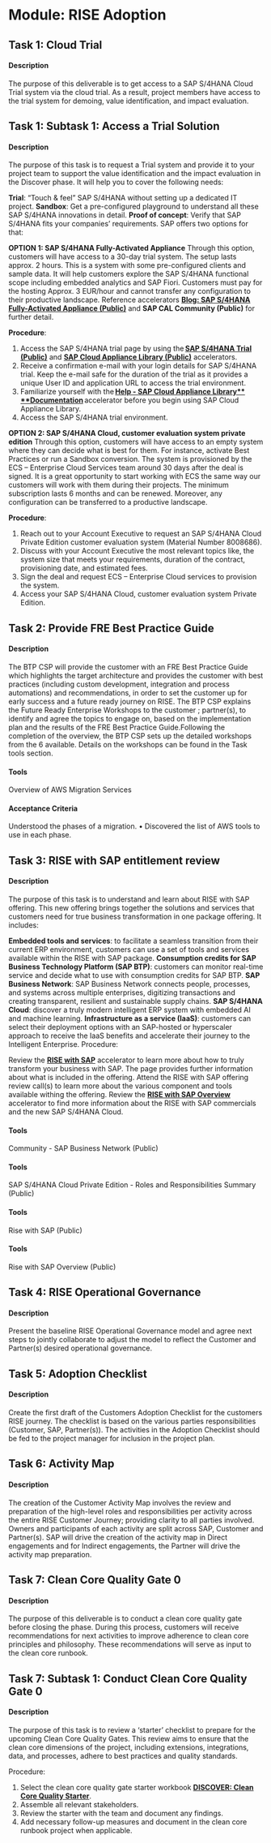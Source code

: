 
# Module: RISE Adoption
## Task 1: Cloud Trial
#### Description
The purpose of this deliverable is to get access to a SAP S/4HANA Cloud Trial system via the cloud trial. As a result, project members have access to the trial system for demoing, value identification, and impact evaluation.
## Task 1: Subtask 1: Access a Trial Solution
#### Description
The purpose of this task is to request a Trial system and provide it to your project team to support the value identification and the impact evaluation in the Discover phase. It will help you to cover the following needs:

**Trial**: “Touch & feel” SAP S/4HANA without setting up a dedicated IT project.
**Sandbox**: Get a pre-configured playground to understand all these SAP S/4HANA innovations in detail.
**Proof of concept**: Verify that SAP S/4HANA fits your companies’ requirements.
SAP offers two options for that:

**OPTION 1: SAP S/4HANA Fully-Activated Appliance** Through this option, customers will have access to a 30-day trial system. The setup lasts approx. 2 hours. This is a system with some pre-configured clients and sample data. It will help customers explore the SAP S/4HANA functional scope including embedded analytics and SAP Fiori. Customers must pay for the hosting Approx. 3 EUR/hour and cannot transfer any configuration to their productive landscape. Reference accelerators **[Blog: SAP S/4HANA Fully-Activated Appliance (Public)](https://blogs.sap.com/2018/12/12/sap-s4hana-fully-activated-appliance-create-your-sap-s4hana-1809-system-in-a-fraction-of-the-usual-setup-time/)** and **SAP CAL Community (Public)** for further detail.

**Procedure**:

1. Access the SAP S/4HANA trial page by using the **[SAP S/4HANA Trial (Public)](https://go.sap.com/cmp/oth/crm-s4hana/s4hana-on-premise.html)** and **[SAP Cloud Appliance Library (Public)](https://community.sap.com/topics/cloud-appliance-library)** accelerators.
2. Receive a confirmation e-mail with your login details for SAP S/4HANA trial. Keep the e-mail safe for the duration of the trial as it provides a unique User ID and application URL to access the trial environment.
3. Familiarize yourself with the **[Help - SAP Cloud Appliance Library** **Documentation](https://calstatic.hana.ondemand.com/res/docEN/6381cffb595143db8d4d7314afa0ae65.html)** accelerator before you begin using SAP Cloud Appliance Library.
4. Access the SAP S/4HANA trial environment.

**OPTION 2: SAP S/4HANA Cloud, customer evaluation system private edition** Through this option, customers will have access to an empty system where they can decide what is best for them. For instance, activate Best Practices or run a Sandbox conversion. The system is provisioned by the ECS – Enterprise Cloud Services team around 30 days after the deal is signed. It is a great opportunity to start working with ECS the same way our customers will work with them during their projects. The minimum subscription lasts 6 months and can be renewed. Moreover, any configuration can be transferred to a productive landscape.

**Procedure**:
1. Reach out to your Account Executive to request an SAP S/4HANA Cloud Private Edition customer evaluation system (Material Number 8008686).
2. Discuss with your Account Executive the most relevant topics like, the system size that meets your requirements, duration of the contract, provisioning date, and estimated fees.
3. Sign the deal and request ECS – Enterprise Cloud services to provision the system.
4. Access your SAP S/4HANA Cloud, customer evaluation system Private Edition.
## Task 2: Provide FRE Best Practice Guide
#### Description
The BTP CSP will provide the customer with an FRE Best Practice Guide which highlights the target architecture and provides the customer with best practices (including custom development, integration and process automations) and recommendations, in order to set the customer up for early success and a future ready journey on RISE. The BTP CSP explains the Future Ready Enterprise Workshops to the customer ; partner(s), to identify and agree the topics to engage on, based on the implementation plan and the results of the FRE Best Practice Guide.Following the completion of the overview, the BTP CSP sets up the detailed workshops from the 6 available. Details on the workshops can be found in the Task tools section.
#### Tools
Overview of AWS Migration Services
#### Acceptance Criteria
 Understood the phases of a migration.
• Discovered the list of AWS tools to use in each phase.
## Task 3: RISE with SAP entitlement review
#### Description
The purpose of this task is to understand and learn about RISE with SAP offering. This new offering brings together the solutions and services that customers need for true business transformation in one package offering. It includes:

**Embedded tools and services**: to facilitate a seamless transition from their current ERP environment, customers can use a set of tools and services available within the RISE with SAP package.
**Consumption credits for SAP Business Technology Platform (SAP BTP)**: customers can monitor real-time service and decide what to use with consumption credits for SAP BTP.
**SAP Business Network**: SAP Business Network connects people, processes, and systems across multiple enterprises, digitizing transactions and creating transparent, resilient and sustainable supply chains.
**SAP S/4HANA Cloud**: discover a truly modern intelligent ERP system with embedded AI and machine learning.
**Infrastructure as a service (IaaS)**: customers can select their deployment options with an SAP-hosted or hyperscaler approach to receive the IaaS benefits and accelerate their journey to the Intelligent Enterprise.
Procedure:

Review the **[RISE with SAP](https://www.sap.com/products/rise.html)** accelerator to learn more about how to truly transform your business with SAP. The page provides further information about what is included in the offering.
Attend the RISE with SAP offering review call(s) to learn more about the various component and tools available withing the offering.
Review the **[RISE with SAP Overview](https://www.sap.com/products/erp/rise.html)** accelerator to find more information about the RISE with SAP commercials and the new SAP S/4HANA Cloud.
#### Tools
Community - SAP Business Network (Public)
#### Tools
SAP S/4HANA Cloud Private Edition - Roles and Responsibilities Summary (Public) 
#### Tools
Rise with SAP (Public)
#### Tools
Rise with SAP Overview (Public)
## Task 4: RISE Operational Governance
#### Description
Present the baseline RISE Operational Governance model and agree next steps to jointly collaborate to adjust the model to reflect the Customer and Partner(s) desired operational governance. 
## Task 5: Adoption Checklist
#### Description
Create the first draft of the Customers Adoption Checklist for the customers RISE journey. The checklist is based on the various parties responsibilities (Customer, SAP, Partner(s)). The activities in the Adoption Checklist should be fed to the project manager for inclusion in the project plan.
## Task 6: Activity Map
#### Description
The creation of the Customer Activity Map involves the review and preparation of the high-level roles and responsibilities per activity across the entire RISE Customer Journey; providing clarity to all parties involved. Owners and participants of each activity are split across SAP, Customer and Partner(s). SAP will drive the creation of the activity map in Direct engagements and for Indirect engagements, the Partner will drive the activity map preparation.
## Task 7: Clean Core Quality Gate 0
#### Description
The purpose of this deliverable is to conduct a clean core quality gate before closing the phase. During this process, customers will receive recommendations for next activities to improve adherence to clean core principles and philosophy. These recommendations will serve as input to the clean core runbook.
## Task 7: Subtask 1: Conduct Clean Core Quality Gate 0
#### Description
The purpose of this task is to review a ‘starter’ checklist to prepare for the upcoming Clean Core Quality Gates. This review aims to ensure that the clean core dimensions of the project, including extensions, integrations, data, and processes, adhere to best practices and quality standards.

Procedure:

1. Select the clean core quality gate starter workbook **[DISCOVER: Clean Core Quality Starter](https://support.sap.com/content/dam/SAAP/SAP_Activate/DISCOVER_CCQualityGate0.xlsx)**.
2. Assemble all relevant stakeholders.
3. Review the starter with the team and document any findings.
4. Add necessary follow-up measures and document in the clean core runbook project when applicable.